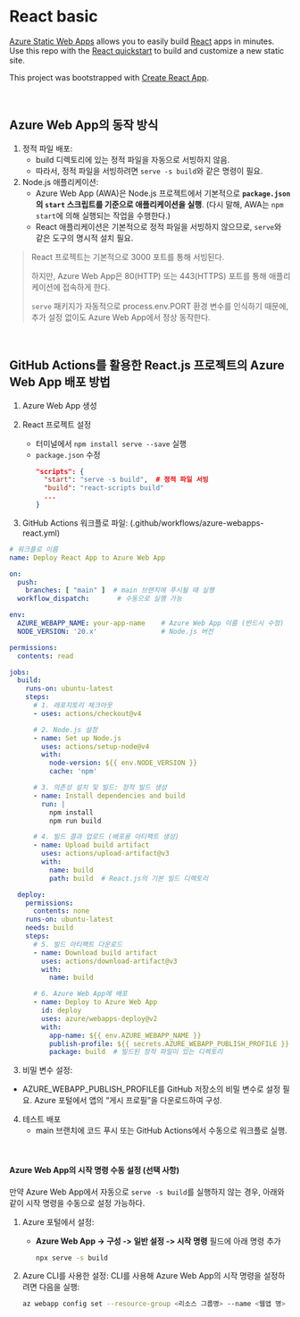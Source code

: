 # React basic

[Azure Static Web Apps](https://docs.microsoft.com/azure/static-web-apps/overview) allows you to easily build [React](https://reactjs.org/) apps in minutes. Use this repo with the [React quickstart](https://docs.microsoft.com/azure/static-web-apps/getting-started?tabs=react) to build and customize a new static site.

This project was bootstrapped with [Create React App](https://github.com/facebook/create-react-app).

<br />

## Azure Web App의 동작 방식
1. 정적 파일 배포:
   - build 디렉토리에 있는 정적 파일을 자동으로 서빙하지 않음.
   - 따라서, 정적 파일을 서빙하려면 `serve -s build`와 같은 명령이 필요.
2. Node.js 애플리케이션:
   - Azure Web App (AWA)은 Node.js 프로젝트에서 기본적으로 **`package.json`의 `start` 스크립트를 기준으로 애플리케이션을 실행**. (다시 말해, AWA는 `npm start`에 의해 실행되는 작업을 수행한다.)
   - React 애플리케이션은 기본적으로 정적 파일을 서빙하지 않으므로, `serve`와 같은 도구의 명시적 설치 필요.

> React 프로젝트는 기본적으로 3000 포트를 통해 서빙된다.
> 
> 하지만, Azure Web App은 80(HTTP) 또는 443(HTTPS) 포트를 통해 애플리케이션에 접속하게 한다.
> 
> `serve` 패키지가 자동적으로 process.env.PORT 환경 변수를 인식하기 때문에, 추가 설정 없이도 Azure Web App에서 정상 동작한다.

<br />

## GitHub Actions를 활용한 React.js 프로젝트의 Azure Web App 배포 방법

1. Azure Web App 생성

2. React 프로젝트 설정
   - 터미널에서 `npm install serve --save` 실행
   - `package.json` 수정
     ```json
     "scripts": {
       "start": "serve -s build",  # 정적 파일 서빙
       "build": "react-scripts build"
       ...
     }
     ```

3. GitHub Actions 워크플로 파일: (.github/workflows/azure-webapps-react.yml)

  ```yml
  # 워크플로 이름
  name: Deploy React App to Azure Web App
  
  on:
    push:
      branches: [ "main" ]  # main 브랜치에 푸시될 때 실행
    workflow_dispatch:       # 수동으로 실행 가능
  
  env:
    AZURE_WEBAPP_NAME: your-app-name    # Azure Web App 이름 (반드시 수정)
    NODE_VERSION: '20.x'                # Node.js 버전
  
  permissions:
    contents: read
  
  jobs:
    build:
      runs-on: ubuntu-latest
      steps:
        # 1. 레포지토리 체크아웃
        - uses: actions/checkout@v4
  
        # 2. Node.js 설정
        - name: Set up Node.js
          uses: actions/setup-node@v4
          with:
            node-version: ${{ env.NODE_VERSION }}
            cache: 'npm'
  
        # 3. 의존성 설치 및 빌드: 정적 빌드 생성
        - name: Install dependencies and build
          run: |
            npm install
            npm run build
  
        # 4. 빌드 결과 업로드 (배포용 아티팩트 생성)
        - name: Upload build artifact
          uses: actions/upload-artifact@v3
          with:
            name: build
            path: build  # React.js의 기본 빌드 디렉토리
  
    deploy:
      permissions:
        contents: none
      runs-on: ubuntu-latest
      needs: build
      steps:
        # 5. 빌드 아티팩트 다운로드
        - name: Download build artifact
          uses: actions/download-artifact@v3
          with:
            name: build
  
        # 6. Azure Web App에 배포
        - name: Deploy to Azure Web App
          id: deploy
          uses: azure/webapps-deploy@v2
          with:
            app-name: ${{ env.AZURE_WEBAPP_NAME }}
            publish-profile: ${{ secrets.AZURE_WEBAPP_PUBLISH_PROFILE }}
            package: build  # 빌드된 정적 파일이 있는 디렉토리
  ```

3. 비밀 변수 설정:

  - AZURE_WEBAPP_PUBLISH_PROFILE를 GitHub 저장소의 비밀 변수로 설정 필요. Azure 포털에서 앱의 “게시 프로필”을 다운로드하여 구성.

4. 테스트 배포
   - main 브랜치에 코드 푸시 또는 GitHub Actions에서 수동으로 워크플로 실행.

<br />

#### Azure Web App의 시작 명령 수동 설정 (선택 사항)
만약 Azure Web App에서 자동으로 `serve -s build`를 실행하지 않는 경우, 아래와 같이 시작 명령을 수동으로 설정 가능하다.
1. Azure 포털에서 설정:
   - **Azure Web App -> 구성 -> 일반 설정 -> 시작 명령** 필드에 아래 명령 추가
     ```bash
     npx serve -s build
     ```
     
2. Azure CLI를 사용한 설정:
   CLI를 사용해 Azure Web App의 시작 명령을 설정하려면 다음을 실행:
   ```bash
   az webapp config set --resource-group <리소스 그룹명> --name <웹앱 명> --startup-file "npx serve -s build"
   ```
